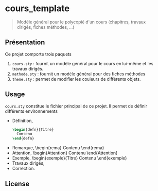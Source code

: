 # cours_template

 > Modèle général pour le polycopié d'un cours (chapitres, travaux dirigés, fiches méthodes, ...)

## Présentation
Ce projet comporte trois paquets 

1. `cours.sty` : fournit un modèle général pour le cours en lui-même et les travaux dirigés. 
2. `methode.sty` : fournit un modèle général pour des fiches méthodes
3. `theme.sty` : permet de modifier les couleurs de différents objets.

## Usage
`cours.sty` constitue le fichier principal de ce projet. Il permet de définir différents environnements

- Définition,
  ```latex
  \begin{defn}{Titre}
    Contenu
  \end{defn}
  ```
- Remarque,
  \begin{rema}
    Contenu
  \end{rema}
- Attention,
  \begin{Attention}
    Contenu
  \end{Attention}
- Exemple,
  \begin{exemple}{Titre}
    Contenu
  \end{exemple}
- Travaux dirigés,
- Correction.


## License

